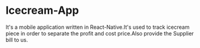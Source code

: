 # Icecream-App
It's a mobile application written in React-Native.It's used to track icecream piece in order to separate the profit and cost price.Also provide the Supplier bill to us.
